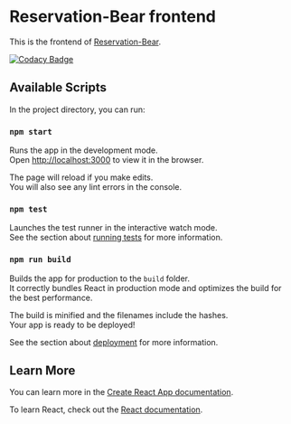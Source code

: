 # Reservation-Bear frontend

This is the frontend of [Reservation-Bear](reaservation-bear.de).

[![Codacy Badge](https://app.codacy.com/project/badge/Grade/1d91f35265e748f785c39df0b05ea004)](https://www.codacy.com/gh/Eistbaren/frontend/dashboard?utm_source=github.com&utm_medium=referral&utm_content=Eistbaren/frontend&utm_campaign=Badge_Grade)

## Available Scripts

In the project directory, you can run:

### `npm start`

Runs the app in the development mode.\
Open [http://localhost:3000](http://localhost:3000) to view it in the browser.

The page will reload if you make edits.\
You will also see any lint errors in the console.

### `npm test`

Launches the test runner in the interactive watch mode.\
See the section about [running tests](https://facebook.github.io/create-react-app/docs/running-tests) for more information.

### `npm run build`

Builds the app for production to the `build` folder.\
It correctly bundles React in production mode and optimizes the build for the best performance.

The build is minified and the filenames include the hashes.\
Your app is ready to be deployed!

See the section about [deployment](https://facebook.github.io/create-react-app/docs/deployment) for more information.

## Learn More

You can learn more in the [Create React App documentation](https://facebook.github.io/create-react-app/docs/getting-started).

To learn React, check out the [React documentation](https://reactjs.org/).
